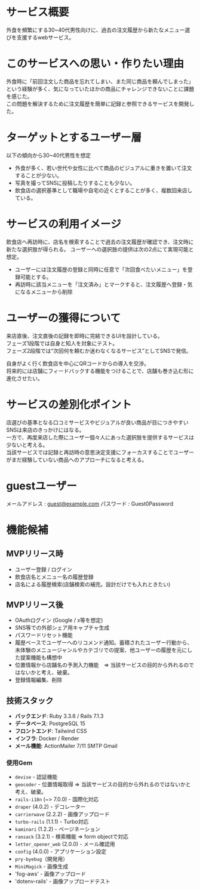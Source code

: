 # サービス概要
外食を頻繁にする30~40代男性向けに、過去の注文履歴から新たなメニュー選びを支援するwebサービス。

# このサービスへの思い・作りたい理由
外食時に「前回注文した商品を忘れてしまい、また同じ商品を頼んでしまった」という経験が多く、気になっていたほかの商品にチャレンジできないことに課題を感じた。\
この問題を解決するために注文履歴を簡単に記録と参照できるサービスを開発した。

# ターゲットとするユーザー層
以下の傾向から30~40代男性を想定
- 外食が多く、若い世代や女性に比べて商品のビジュアルに重きを置いて注文することが少ない。
- 写真を撮ってSNSに投稿したりすることも少ない。
- 飲食店の選択基準として職場や自宅の近くとすることが多く、複数回来店している。

# サービスの利用イメージ
飲食店へ再訪時に、店名を検索することで過去の注文履歴が確認でき、注文時に新たな選択肢が得られる。
ユーザーへの選択肢の提供は次の2点にて実現可能と想定。
- ユーザーには注文履歴の登録と同時に任意で「次回食べたいメニュー」を登録可能とする。
- 再訪時に該当メニューを「注文済み」とマークすると、注文履歴へ登録・気になるメニューから削除

# ユーザーの獲得について
来店直後、注文直後の記録を即時に完結できるUIを設計している。\
フェーズ1段階では自身と知人を対象にテスト。\
フェーズ2段階では“次回何を頼むか迷わなくなるサービス”としてSNSで発信。

自身がよく行く飲食店を中心にQRコードからの導入を交渉。\
将来的には店舗にフィードバックする機能をつけることで、店舗も巻き込む形に進化させたい。

# サービスの差別化ポイント
店選びの基準となる口コミサービスやビジュアルが良い商品が目につきやすいSNSは来店のきっかけにはなる。\
一方で、再度来店した際にユーザー個々人にあった選択肢を提供するサービスは少ないと考える。\
当該サービスでは記録と再訪時の意思決定支援にフォーカスすることでユーザーがまだ経験していない商品へのアプローチになると考える。

# guestユーザー
メールアドレス : guest@example.com
パスワード : Guest0Password

# 機能候補
## MVPリリース時
- ユーザー登録  / ログイン
- 飲食店名とメニュー名の履歴登録
- 店名による履歴検索(店舗検索の補完。設計だけでも入れときたい)

## MVPリリース後
- OAuthログイン (Google / x等を想定)
- SNS等での外部シェア用キャプチャ生成
- パスワードリセット機能
- 履歴ベースでユーザーへのリコメンド通知。蓄積されたユーザー行動から、未体験のメニュージャンルやカテゴリでの提案、他ユーザーの履歴を元にした提案機能も構想中
- 位置情報から店舗名の予測入力機能　=> 当該サービスの目的から外れるのではないかと考え、破棄。
- 登録情報編集、削除
  
## 技術スタック
- **バックエンド**: Ruby 3.3.6 / Rails 7.1.3
- **データベース**: PostgreSQL 15
- **フロントエンド**: Tailwind CSS
- **インフラ**: Docker / Render
- **メール機能**: ActionMailer 7/11 SMTP Gmail

### 使用Gem

- `devise` - 認証機能
- `geocoder` - 位置情報取得 => 当該サービスの目的から外れるのではないかと考え、破棄。
- `rails-i18n` (~> 7.0.0) - 国際化対応
- `draper` (4.0.2) - デコレーター
- `carrierwave` (2.2.2) - 画像アップロード
- `turbo-rails` (1.1.1) - Turbo対応
- `kaminari` (1.2.2) - ページネーション
- `ransack` (3.2.1) - 検索機能 => form objectで対応
- `letter_opener_web` (2.0.0) - メール確認用
- `config` (4.0.0) - アプリケーション設定
- `pry-byebug`（開発用）
- `MiniMagick` - 画像生成
- 'fog-aws' - 画像アップロード
- 'dotenv-rails' - 画像アップロードテスト